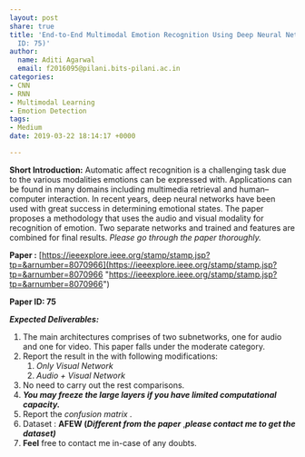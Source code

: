 ```yaml
---
layout: post
share: true
title: 'End-to-End Multimodal Emotion Recognition Using Deep Neural Networks (Paper
  ID: 75)'
author:
  name: Aditi Agarwal
  email: f2016095@pilani.bits-pilani.ac.in
categories:
- CNN
- RNN
- Multimodal Learning
- Emotion Detection
tags:
- Medium
date: 2019-03-22 18:14:17 +0000

---
```

**Short Introduction:** Automatic affect recognition is a challenging task due to the various modalities emotions can be expressed with. Applications can be found in many domains including multimedia retrieval and human–computer interaction. In recent years, deep neural networks have been used with great success in determining emotional states. The paper proposes a methodology that uses the audio and visual modality for recognition of emotion. Two separate networks and trained and features are combined for final results. _Please go through the paper thoroughly._

**Paper :** [https://ieeexplore.ieee.org/stamp/stamp.jsp?tp=&arnumber=8070966](https://ieeexplore.ieee.org/stamp/stamp.jsp?tp=&arnumber=8070966 "https://ieeexplore.ieee.org/stamp/stamp.jsp?tp=&arnumber=8070966")

**Paper ID: 75**

**_Expected Deliverables:_**

1. The main architectures comprises of two subnetworks, one for audio and one for video. This paper falls under the moderate category.
2. Report the result in the with following modifications:
   1. _Only Visual Network_
   2. _Audio + Visual Network_
3. No need to carry out the rest comparisons.
4. **_You may freeze the large layers if you have limited computational capacity._**
5. Report the _confusion matrix ._
6. Dataset : **AFEW (_Different from the paper_** ,**_please contact me to get the dataset)_**
7. **Feel** free to contact me in-case of any doubts.
